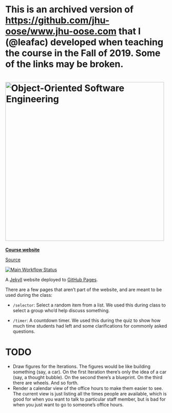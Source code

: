 # This is an archived version of https://github.com/jhu-oose/www.jhu-oose.com that I (@leafac) developed when teaching the course in the Fall of 2019. Some of the links may be broken.

# <img alt="Object-Oriented Software Engineering" src="logo.png" width="494">

[**Course website**](https://www.jhu-oose.com)

[Source](https://github.com/jhu-oose/www.jhu-oose.com)

[![Main Workflow Status](https://github.com/jhu-oose/www.jhu-oose.com/workflows/Main/badge.svg)](https://github.com/jhu-oose/www.jhu-oose.com/actions)

A [Jekyll](https://jekyllrb.com) website deployed to [GitHub Pages](https://pages.github.com).

There are a few pages that aren’t part of the website, and are meant to be used during the class:

- `/selector`: Select a random item from a list. We used this during class to select a group who’d help discuss something.

- `/timer`: A countdown timer. We used this during the quiz to show how much time students had left and some clarifications for commonly asked questions.

# TODO

- Draw figures for the Iterations. The figures would be like building something (say, a car). On the first Iteration there’s only the idea of a car (say, a thought bubble). On the second there’s a blueprint. On the third there are wheels. And so forth.
- Render a calendar view of the office hours to make them easier to see. The current view is just listing all the times people are available, which is good for when you want to talk to particular staff member, but is bad for when you just want to go to someone’s office hours.
